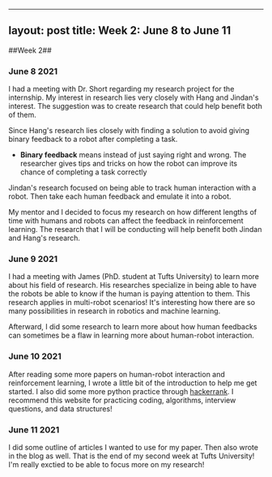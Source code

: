 
---
layout: post
title: Week 2: June 8 to June 11
---

##Week 2##
### June 8 2021 ###

I had a meeting with Dr. Short regarding my research project for the internship. My interest in research lies very closely with Hang and Jindan's interest. The suggestion was to create research that could help benefit both of them.

Since Hang's research lies closely with finding a solution to avoid giving binary feedback to a robot after completing a task. 
  * **Binary feedback** means instead of just saying right and wrong. The researcher gives tips and tricks on how the robot can improve its chance of completing a task correctly 

Jindan's research focused on being able to track human interaction with a robot. Then take each human feedback and emulate it into a robot. 

My mentor and I decided to focus my research on how different lengths of time with humans and robots can affect the feedback in reinforcement learning. The research that I will be conducting will help benefit both Jindan and Hang's research.  


### June 9 2021 ###
I had a meeting with James (PhD. student at Tufts University) to learn more about his field of research. His researches specialize in being able to have the robots be able to know if the human is paying attention to them. This research applies in multi-robot scenarios! It's interesting how there are so many possibilities in research in robotics and machine learning.   

Afterward, I did some research to learn more about how human feedbacks can sometimes be a flaw in learning more about human-robot interaction.

### June 10 2021 ###

After reading some more papers on human-robot interaction and reinforcement learning, I wrote a little bit of the introduction to help me get started. I also did some more python practice through [hackerrank](https://www.hackerrank.com/). I recommend this website for practicing coding, algorithms, interview questions, and data structures! 

### June 11 2021 ###

I did some outline of articles I wanted to use for my paper. Then also wrote in the blog as well. That is the end of my second week at Tufts University! I'm really exctied to be able to focus more on my research! 



